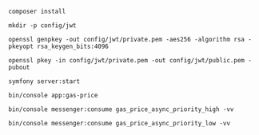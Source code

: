 `composer install`


`mkdir -p config/jwt`

`openssl genpkey -out config/jwt/private.pem -aes256 -algorithm rsa -pkeyopt rsa_keygen_bits:4096`

`openssl pkey -in config/jwt/private.pem -out config/jwt/public.pem -pubout`


`symfony server:start`


`bin/console app:gas-price`

`bin/console messenger:consume gas_price_async_priority_high -vv`

`bin/console messenger:consume gas_price_async_priority_low -vv`